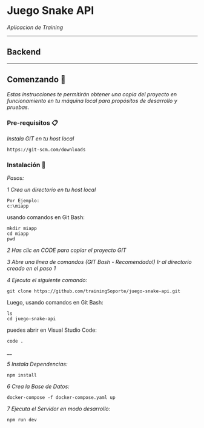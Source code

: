 # Juego Snake API
_Aplicacion de Training_

***
## Backend


***




## Comenzando 🚀

_Estas instrucciones te permitirán obtener una copia del proyecto en funcionamiento en tu máquina local para propósitos de desarrollo y pruebas._


### Pre-requisitos 📋

_Instala GIT en tu host local_

```
https://git-scm.com/downloads
```

### Instalación 🔧

_Pasos:_

_1 Crea un directorio en tu host local_

```
Por Ejemplo:
c:\miapp
```

usando comandos en Git Bash:

```
mkdir miapp
cd miapp
pwd

```

_2 Has clic en CODE para copiar el proyecto GIT_

_3 Abre una linea de comandos (GIT Bash - Recomendado!) Ir al directorio creado en el paso 1_

_4 Ejecuta el siguiente comando:_

```
git clone https://github.com/trainingSoporte/juego-snake-api.git
```
Luego, usando comandos en Git Bash:

```
ls
cd juego-snake-api
```

puedes abrir en Visual Studio Code:
```
code .

```
__

_5 Instala Dependencias:_

```
npm install

```

_6 Crea la Base de Datos:_

```
docker-compose -f docker-compose.yaml up

```

_7 Ejecuta el Servidor en modo desarrollo:_

```
npm run dev

```